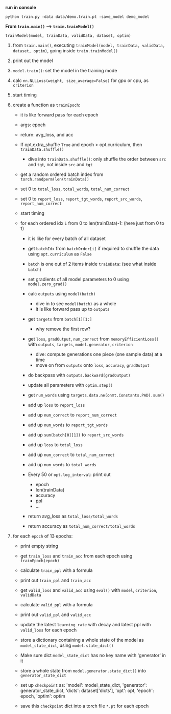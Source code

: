 **run in console**

`python train.py -data data/demo.train.pt -save_model demo_model`


**From `train.main()` --> `train.trainModel()`**

`trainModel(model, trainData, validData, dataset, optim)`

1. from `train.main()`, executing `trainModel(model, trainData, validData, dataset, optim)`, going inside `train.trainModel()`

2. print out the model

3. `model.train()`: set the model in the training mode

4. calc `nn.NLLLoss(weight, size_average=False)` for gpu or cpu, as `criterion`

5. start timing

6. create a function as `trainEpoch`:
    - it is like forward pass for each epoch
    - args: epoch
    - return: avg_loss, and acc

    - If opt.extra_shuffle `True` and epoch > opt.curriculum, then `trainData.shuffle()`
      - dive into `trainData.shuffle()`: only shuffle the order between `src` and `tgt`, not inside `src` and `tgt`

    - get a random ordered batch index from `torch.randperm(len(trainData))`

    - set 0 to `total_loss`, `total_words`, `total_num_correct`

    - set 0 to `report_loss`, `report_tgt_words`, `report_src_words`, `report_num_correct`

    - start timing

    - for each ordered idx `i` from 0 to len(trainData)-1: (here just from 0 to 1)
      - it is like for every batch of all dataset

      - get `batchIdx` from `batchOrder[i]` if required to shuffle the data using `opt.curriculum` as `False`

      - `batch` is one out of 2 items inside `trainData`: (see what inside `batch`)

      - set gradients of all model parameters to 0 using `model.zero_grad()`

      - calc `outputs` using `model(batch)`
        - dive in to see `model(batch)` as a whole
        - it is like forward pass up to `outputs`

      - get `targets` from `batch[1][1:]`
        - why remove the first row?

      - get `loss`, `gradOutput`, `num_correct` from  `memoryEfficientLoss()` with `outputs`, `targets`, `model.generator`, `criterion`
        - dive: compute generations one piece (one sample data) at a time
        - move on from `outputs` onto `loss`, `accuracy`, `gradOutput`

      - do backpass with `outputs.backward(gradOutput)`

      - update all parameters with `optim.step()`

      - get `num_words` using `targets.data.ne(onmt.Constants.PAD).sum()`

      - add up `loss` to `report_loss`

      - add up `num_correct` to `report_num_correct`

      - add up `num_words` to `report_tgt_words`

      - add up `sum(batch[0][1])` to `report_src_words`

      - add up `loss` to `total_loss`

      - add up `num_correct` to `total_num_correct`

      - add up `num_words` to `total_words`

      - Every 50 or `opt.log_interval`: print out
        - epoch
        - len(trainData)
        - accuracy
        - ppl
        - ...

      - return avg_loss as `total_loss/total_words`
      - return accuracy as `total_num_correct/total_words`

7. for each `epoch` of 13 epochs:
    - print empty string

    - get `train_loss` and `train_acc` from each epoch using `trainEpoch(epoch)`
    - calculate `train_ppl` with a formula
    - print out `train_ppl` and `train_acc`

    - get `valid_loss` and `valid_acc` using `eval()` with `model`, `criterion`, `validData`
    - calculate `valid_ppl` with a formula
    - print out `valid_ppl` and `valid_acc`

    - update the latest `learning_rate` with decay and latest ppl with `valid_loss` for each epoch

    - store a dictionary containing a whole state of the model as `model_state_dict`, using `model.state_dict()`

    - Make sure dict `model_state_dict` has no key name with 'generator' in it

    - store a whole state from `model.generator.state_dict()` into `generator_state_dict`

    - set up `checkpoint` as:
        'model': model_state_dict,
        'generator': generator_state_dict,
        'dicts': dataset['dicts'],
        'opt': opt,
        'epoch': epoch,
        'optim': optim

    - save this `checkpoint` dict into a torch file `*.pt` for each epoch
